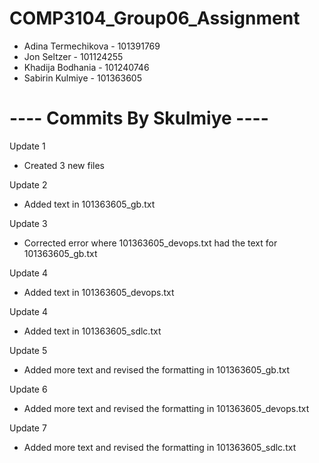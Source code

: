 # COMP3104_Group06_Assignment

- Adina Termechikova - 101391769
- Jon Seltzer - 101124255
- Khadija Bodhania - 101240746
- Sabirin  Kulmiye - 101363605

# ---- Commits By Skulmiye ----

Update 1 
- Created 3 new files

Update 2
- Added text in 101363605_gb.txt

Update 3
- Corrected error where 101363605_devops.txt had the text for 101363605_gb.txt

Update 4
- Added text in 101363605_devops.txt

Update 4
- Added text in 101363605_sdlc.txt

Update 5
- Added more text and revised the formatting in 101363605_gb.txt

Update 6
- Added more text and revised the formatting in 101363605_devops.txt

Update 7
- Added more text and revised the formatting in 101363605_sdlc.txt